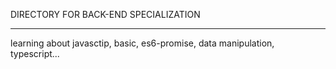 DIRECTORY FOR BACK-END SPECIALIZATION
_______________________________________

learning about javasctip, basic, es6-promise, data manipulation, typescript...
